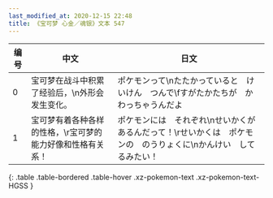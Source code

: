 ```yaml
---
last_modified_at: 2020-12-15 22:48
title: 《宝可梦 心金／魂银》文本 547
---
```

| 编号 | 中文 | 日文 |
| ---- | ---- | ---- |
| 0 | 宝可梦在战斗中积累了经验后，\n外形会发生变化。 | ポケモンって\nたたかっていると　けいけん　つんで\fすがたかたちが　かわっちゃうんだよ |
| 1 | 宝可梦有着各种各样的性格，\r宝可梦的能力好像和性格有关系！ | ポケモンには　それぞれ\nせいかくが　あるんだって！\rせいかくは　ポケモンの　のうりょくに\nかんけい　してるみたい！ |
{: .table .table-bordered .table-hover .xz-pokemon-text .xz-pokemon-text-HGSS }